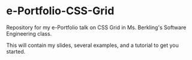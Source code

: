 # e-Portfolio-CSS-Grid
Repository for my e-Portfolio talk on CSS Grid in Ms. Berkling's Software Engineering class.

This will contain my slides, several examples, and a tutorial to get you started.
